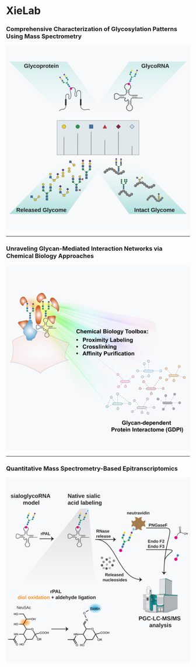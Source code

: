 # XieLab
### Comprehensive Characterization of Glycosylation Patterns Using Mass Spectrometry  
![Comprehensive Characterization of Glycosylation Patterns](img/research/Figure1.svg)

---

### Unraveling Glycan-Mediated Interaction Networks via Chemical Biology Approaches  
![Unraveling Glycan-Mediated Interaction Networks](img/research/Figure2.JPG)

---

### Quantitative Mass Spectrometry-Based Epitranscriptomics  
![Quantitative Mass Spectrometry-Based Epitranscriptomics](img/research/Figure3.svg)

